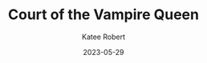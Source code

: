 ---
title: Court of the Vampire Queen
author: Katee Robert
genre: Fantasy
test: fantasy
date: 2023-05-29
cover: COTVQ
image: /images/
altImg: Court of the Vampire Queen book cover
rating: 3
---